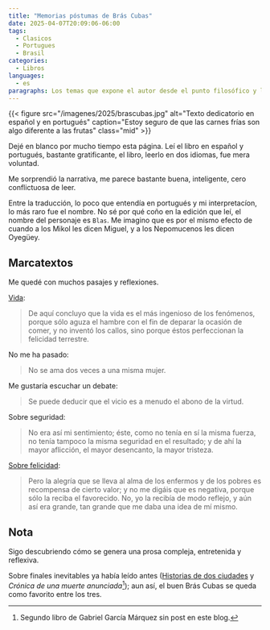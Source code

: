 ```yaml
---
title: "Memorias póstumas de Brás Cubas"
date: 2025-04-07T20:09:06-06:00
tags:
  - Clasicos
  - Portugues
  - Brasil
categories:
  - Libros
languages:
  - es
paragraphs: Los temas que expone el autor desde el punto filosófico y las muchas referencias literarias e históricas enriquecen mucho la narrativa. El humor negro se me hizo bastante entretenido. Pero reconozco que el libro me atrapó cuando el conflicto amoroso se hizo presente.
---
```


{{< figure src="/imagenes/2025/brascubas.jpg" alt="Texto dedicatorio en español y en portugués" caption="Estoy seguro de que las carnes frías son algo diferente a las frutas" class="mid" >}}

Dejé en blanco por mucho tiempo esta página. Leí el libro en español y portugués, bastante gratificante, el libro, leerlo en dos idiomas, fue mera voluntad.

Me sorprendió la narrativa, me parece bastante buena, inteligente, cero conflictuosa de leer.

Entre la traducción, lo poco que entendía en portugués y mi interpretacíon, lo más raro fue el nombre. No sé por qué coño en la edición que leí, el nombre del personaje es `Blas`. Me imagino que es por el mismo efecto de cuando a los Mikol les dicen Miguel, y a los Nepomucenos les dicen Oyegüey.

## Marcatextos

Me quedé con muchos pasajes y reflexiones.

[Vida](/2024/11/04/vida):
> De aquí concluyo que la vida es el más ingenioso de los fenómenos, porque sólo aguza el hambre con el fin de deparar la ocasión de comer, y no inventó los callos, sino porque éstos perfeccionan la felicidad terrestre.

No me ha pasado:
> No se ama dos veces a una misma mujer.

Me gustaría escuchar un debate:
> Se puede deducir que el vicio es a menudo el abono de la virtud.

Sobre seguridad:
> No era así mi sentimiento; éste, como no tenía en sí la misma fuerza, no tenía tampoco la misma seguridad en el resultado; y de ahí la mayor aflicción, el mayor desencanto, la mayor tristeza.

[Sobre felicidad](/2019/11/06/felicidad-samuel-johnson):
> Pero la alegría que se lleva al alma de los enfermos y de los pobres es recompensa de cierto valor; y no me digáis que es negativa, porque sólo la reciba el favorecido. No, yo la recibía de modo reflejo, y aún así era grande, tan grande que me daba una idea de mí mismo.

## Nota

Sigo descubriendo cómo se genera una prosa compleja, entretenida y reflexiva.

Sobre finales inevitables ya había leído antes ([Historias de dos ciudades](/2023/02/05/Historia-de-dos-ciudades) y *Crónica de una muerte anunciada*[^1]); aun así, el buen Brás Cubas se queda como favorito entre los tres.

[^1]: Segundo libro de Gabriel García Márquez sin post en este blog.
